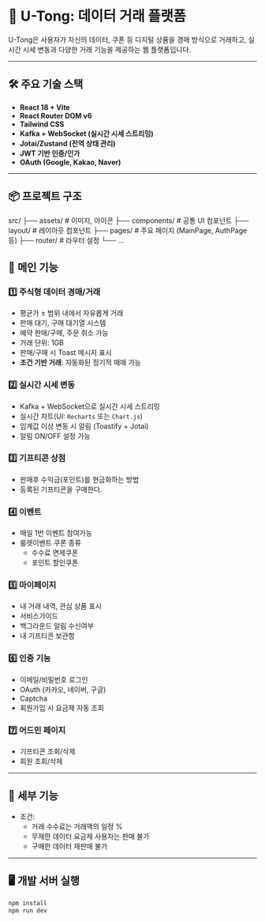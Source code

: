 # 📱 U-Tong: 데이터 거래 플랫폼

U-Tong은 사용자가 자신의 데이터, 쿠폰 등 디지털 상품을 경매 방식으로 거래하고, 실시간 시세 변동과 다양한 거래 기능을 제공하는 웹 플랫폼입니다.

---

## 🛠️ 주요 기술 스택
- **React 18 + Vite**
- **React Router DOM v6**
- **Tailwind CSS**
- **Kafka + WebSocket (실시간 시세 스트리밍)**
- **Jotai/Zustand (전역 상태 관리)**
- **JWT 기반 인증/인가**
- **OAuth (Google, Kakao, Naver)**

---

## 📦 프로젝트 구조
src/
├── assets/ # 이미지, 아이콘
├── components/ # 공통 UI 컴포넌트
├── layout/ # 레이아웃 컴포넌트
├── pages/ # 주요 페이지 (MainPage, AuthPage 등)
├── router/ # 라우터 설정
└── ...

## 🔑 메인 기능

### 1️⃣ 주식형 데이터 경매/거래
- 평균가 ± 범위 내에서 자유롭게 거래
- 판매 대기, 구매 대기열 시스템
- 예약 판매/구매, 주문 취소 가능
- 거래 단위: 1GB
- 판매/구매 시 Toast 메시지 표시
- **조건 기반 거래**: 자동화된 정기적 매매 가능

### 2️⃣ 실시간 시세 변동
- Kafka + WebSocket으로 실시간 시세 스트리밍
- 실시간 차트(UI: `Recharts` 또는 `Chart.js`)
- 임계값 이상 변동 시 알림 (Toastify + Jotai)
- 알림 ON/OFF 설정 가능

### 3️⃣ 기프티콘 상점
- 판매후 수익금(포인트)를 현금화하는 방법
- 등록된 기프티콘을 구매한다.

### 4️⃣ 이벤트
- 매일 1번 이벤트 참여가능
- 룰렛이벤트 쿠폰 종류
  - 수수료 면제쿠폰
  - 포인트 할인쿠폰

### 5️⃣ 마이페이지
- 내 거래 내역, 관심 상품 표시
- 서비스가이드
- 백그라운드 알림 수신여부
- 내 기프티콘 보관함

### 6️⃣ 인증 기능
- 이메일/비밀번호 로그인
- OAuth (카카오, 네이버, 구글)
- Captcha
- 회원가입 시 요금제 자동 조회

### 7️⃣ 어드민 페이지
- 기프티콘 조회/삭제
- 회원 조회/삭제

---

## 📡 세부 기능

- 조건:
  - 거래 수수료는 거래액의 일정 %
  - 무제한 데이터 요금제 사용자는 판매 불가
  - 구매한 데이터 재판매 불가

---

## 🖥️ 개발 서버 실행
```bash
npm install
npm run dev
